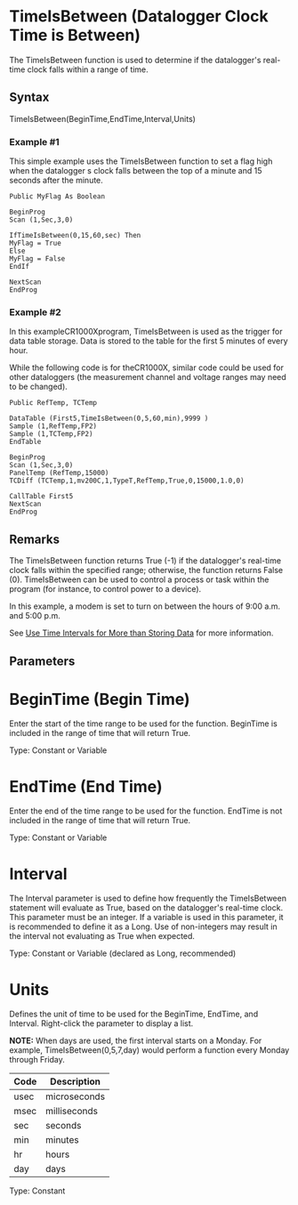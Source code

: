 # TimeIsBetween (Datalogger Clock Time is Between)

The TimeIsBetween function is used to determine if the datalogger's real-time clock falls within a range of time.

## Syntax

TimeIsBetween(BeginTime,EndTime,Interval,Units)

### Example #1

This simple example uses the TimeIsBetween function to set a flag high when the datalogger s clock falls between the top of a minute and 15 seconds after the minute.

```
Public MyFlag As Boolean

BeginProg
Scan (1,Sec,3,0)

IfTimeIsBetween(0,15,60,sec) Then
MyFlag = True
Else
MyFlag = False
EndIf

NextScan
EndProg
```

### Example #2

In this exampleCR1000Xprogram, TimeIsBetween is used as the trigger for data table storage. Data is stored to the table for the first 5 minutes of every hour.

While the following code is for theCR1000X, similar code could be used for other dataloggers (the measurement channel and voltage ranges may need to be changed).

```
Public RefTemp, TCTemp

DataTable (First5,TimeIsBetween(0,5,60,min),9999 )
Sample (1,RefTemp,FP2)
Sample (1,TCTemp,FP2)
EndTable

BeginProg
Scan (1,Sec,3,0)
PanelTemp (RefTemp,15000)
TCDiff (TCTemp,1,mv200C,1,TypeT,RefTemp,True,0,15000,1.0,0)

CallTable First5
NextScan
EndProg
```

## Remarks

The TimeIsBetween function returns True (-1) if the datalogger's real-time clock falls within the specified range; otherwise, the function returns False (0). TimeIsBetween can be used to control a process or task within the program (for instance, to control power to a device).

In this example, a modem is set to turn on between the hours of 9:00 a.m. and 5:00 p.m.

See [Use Time Intervals for More than Storing Data](https://www.campbellsci.com/blog/do-more-than-store-data) for more information.

## Parameters

# BeginTime (Begin Time)

Enter the start of the time range to be used for the function. BeginTime is included in the range of time that will return True.

Type: Constant or Variable

# EndTime (End Time)

Enter the end of the time range to be used for the function. EndTime is not included in the range of time that will return True.

Type: Constant or Variable

# Interval

The Interval parameter is used to define how frequently the TimeIsBetween statement will evaluate as True, based on the datalogger's real-time clock. This parameter must be an integer. If a variable is used in this parameter, it is recommended to define it as a Long. Use of non-integers may result in the interval not evaluating as True when expected.

Type: Constant or Variable (declared as Long, recommended)

# Units

Defines the unit of time to be used for the BeginTime, EndTime, and Interval. Right-click the parameter to display a list.

**NOTE:** When days are used, the first interval starts on a Monday. For example, TimeIsBetween(0,5,7,day) would perform a function every Monday through Friday.

| Code | Description  |
| ---- | ------------ |
| usec | microseconds |
| msec | milliseconds |
| sec  | seconds      |
| min  | minutes      |
| hr   | hours        |
| day  | days         |

Type: Constant
